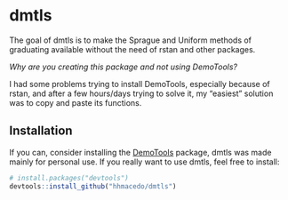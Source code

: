 
<!-- README.md is generated from README.Rmd. Please edit that file -->

# dmtls

<!-- badges: start -->
<!-- badges: end -->

The goal of dmtls is to make the Sprague and Uniform methods of
graduating available without the need of rstan and other packages.

*Why are you creating this package and not using DemoTools?*

I had some problems trying to install DemoTools, especially because of
rstan, and after a few hours/days trying to solve it, my “easiest”
solution was to copy and paste its functions.

## Installation

If you can, consider installing the
[DemoTools](https://github.com/timriffe/DemoTools) package, dmtls was
made mainly for personal use. If you really want to use dmtls, feel free
to install:

``` r
# install.packages("devtools")
devtools::install_github("hhmacedo/dmtls")
```
